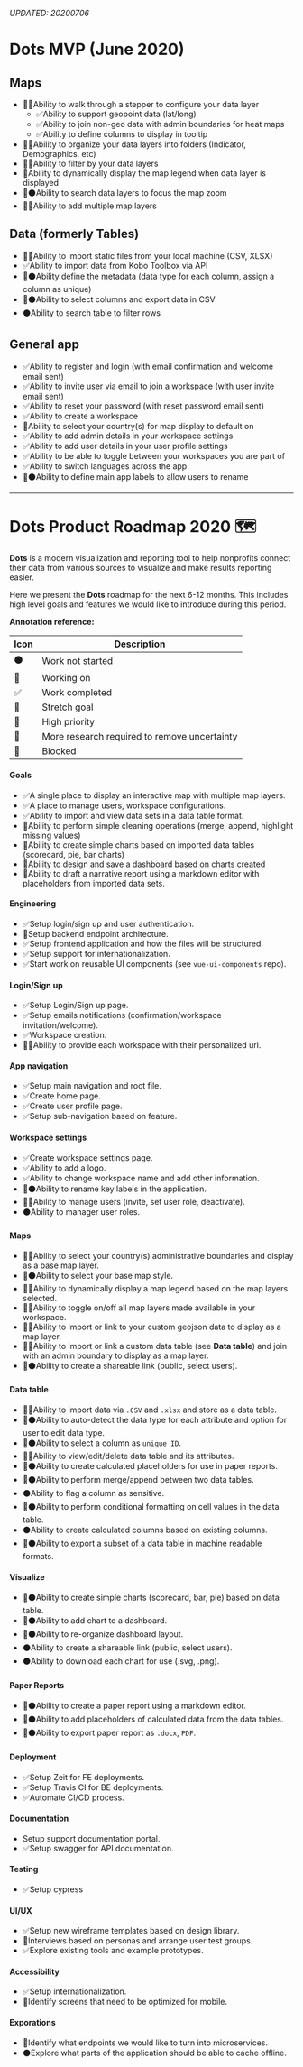_UPDATED: 20200706_

# Dots MVP (June 2020)

## Maps

* 🌲✅Ability to walk through a stepper to configure your data layer
    * ✅Ability to support geopoint data (lat/long)
    * ✅Ability to join non-geo data with admin boundaries for heat maps
    * ✅Ability to define columns to display in tooltip
* 🌲✅Ability to organize your data layers into folders (Indicator, Demographics, etc)
* 🏃✅Ability to filter by your data layers
* 🔵Ability to dynamically display the map legend when data layer is displayed
* 🚀⚫️Ability to search data layers to focus the map zoom
* 🌲✅Ability to add multiple map layers

## Data (formerly Tables)

* 🏃✅Ability to import static files from your local machine (CSV, XLSX)
* ✅Ability to import data from Kobo Toolbox via API
* 🌲⚫️Ability define the metadata (data type for each column, assign a column as unique)
* 🚀⚫️Ability to select columns and export data in CSV
* ⚫️Ability to search table to filter rows

## General app

* ✅Ability to register and login (with email confirmation and welcome email sent)
* ✅Ability to invite user via email to join a workspace (with user invite email sent)
* ✅Ability to reset your password (with reset password email sent)
* ✅Ability to create a workspace
* 🌲Ability to select your country(s) for map display to default on
* ✅Ability to add admin details in your workspace settings
* ✅Ability to add user details in your user profile settings
* ✅Ability to be able to toggle between your workspaces you are part of
* ✅Ability to switch languages across the app
* 🚀⚫️Ability to define main app labels to allow users to rename

---

# Dots Product Roadmap 2020 🗺️

**Dots** is a modern visualization and reporting tool to help nonprofits connect their data from various sources to visualize and make results reporting easier.

Here we present the **Dots** roadmap for the next 6-12 months. This includes high level goals and features we would like to introduce during this period.

**Annotation reference:**

|Icon|Description| 
|--|--|
|⚫️|Work not started|
|🏃|Working on|
|✅|Work completed|
|🚀|Stretch goal|
|🌲|High priority|
|🔵|More research required to remove uncertainty|
|🔴|Blocked|

#### Goals
* ✅A single place to display an interactive map with multiple map layers.
* ✅A place to manage users, workspace configurations.
* ✅Ability to import and view data sets in a data table format.
* 🚀Ability to perform simple cleaning operations (merge, append, highlight missing values)
* 🔵Ability to create simple charts based on imported data tables (scorecard, pie, bar charts)
* 🔵Ability to design and save a dashboard based on charts created
* 🔵Ability to draft a narrative report using a markdown editor with placeholders from imported data sets.

#### Engineering
* ✅Setup login/sign up and user authentication.
* 🏃Setup backend endpoint architecture.
* ✅Setup frontend application and how the files will be structured.
* ✅Setup support for internationalization.
* ✅Start work on reusable UI components (see `vue-ui-components` repo).

#### Login/Sign up
* ✅Setup Login/Sign up page.
* ✅Setup emails notifications (confirmation/workspace invitation/welcome).
* ✅Workspace creation.
* 🚀✅Ability to provide each workspace with their personalized url.

#### App navigation
* ✅Setup main navigation and root file.
* ✅Create home page.
* ✅Create user profile page.
* ✅Setup sub-navigation based on feature.

#### Workspace settings
* ✅Create workspace settings page.
* ✅Ability to add a logo.
* ✅Ability to change workspace name and add other information.
* 🌲⚫️Ability to rename key labels in the application.
* 🌲✅Ability to manage users (invite, set user role, deactivate).
* ⚫️Ability to manager user roles.

#### Maps
* 🌲🏃Ability to select your country(s) administrative boundaries and display as a base map layer.
* 🚀⚫️Ability to select your base map style.
* 🌲🔵Ability to dynamically display a map legend based on the map layers selected.
* 🌲✅Ability to toggle on/off all map layers made available in your workspace.
* 🌲✅Ability to import or link to your custom geojson data to display as a map layer.
* 🚀✅Ability to import or link a custom data table (see **Data table**) and join with an admin boundary to display as a map layer.
* 🚀⚫️Ability to create a shareable link (public, select users).

#### Data table
* 🌲✅Ability to import data via `.CSV` and `.xlsx` and store as a data table.
* 🔵⚫️Ability to auto-detect the data type for each attribute and option for user to edit data type.
* 🌲⚫️Ability to select a column as `unique ID`.
* 🌲🏃Ability to view/edit/delete data table and its attributes.
* 🔵⚫️Ability to create calculated placeholders for use in paper reports.
* 🚀⚫️Ability to perform merge/append between two data tables.
* ⚫️Ability to flag a column as sensitive.
* 🚀⚫️Ability to perform conditional formatting on cell values in the data table.
* ⚫️Ability to create calculated columns based on existing columns.
* 🔵⚫️Ability to export a subset of a data table in machine readable formats.

#### Visualize
* 🌲⚫️Ability to create simple charts (scorecard, bar, pie) based on data table.
* 🌲⚫️Ability to add chart to a dashboard.
* 🚀⚫️Ability to re-organize dashboard layout.
* ⚫️Ability to create a shareable link (public, select users).
* ⚫️Ability to download each chart for use (.svg, .png).

#### Paper Reports
* 🌲⚫️Ability to create a paper report using a markdown editor.
* 🚀⚫️Ability to add placeholders of calculated data from the data tables.
* 🌲⚫️Ability to export paper report as `.docx`, `PDF`.

#### Deployment
* ✅Setup Zeit for FE deployments.
* ✅Setup Travis CI for BE deployments.
* ✅Automate CI/CD process.

#### Documentation
* Setup support documentation portal.
* ✅Setup swagger for API documentation.

#### Testing
* ✅Setup cypress

#### UI/UX
* ✅Setup new wireframe templates based on design library.
* 🏃Interviews based on personas and arrange user test groups.
* ✅Explore existing tools and example prototypes.

#### Accessibility
* ✅Setup internationalization.
* 🏃Identify screens that need to be optimized for mobile.

#### Exporations
* 🏃Identify what endpoints we would like to turn into microservices.
* ⚫️Explore what parts of the application should be able to cache offline.
